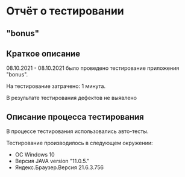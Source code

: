 # Отчёт о тестировании 
## "bonus"

## Краткое описание

08.10.2021 - 08.10.2021 было проведено тестирование приложения "bonus".

На тестирование затрачено: 1 минута.

В результате тестирования дефектов не выявлено

## Описание процесса тестирования

В процессе тестирования использовались авто-тесты.



Тестирование производилось в следующем окружении:
* OC Windows 10
* Версия JAVA version "11.0.5."
* Яндекс.Браузер.Версия 21.6.3.756 